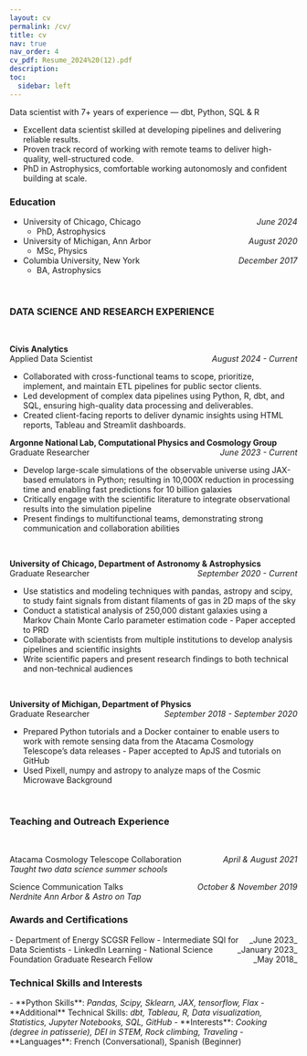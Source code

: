 ```yaml
---
layout: cv
permalink: /cv/
title: cv
nav: true
nav_order: 4
cv_pdf: Resume_2024%20(12).pdf
description:
toc:
  sidebar: left
---
```


<style>
  .date { 
    float: right; 
    margin-left: 10px; /* Adjust as needed */
  }
</style>

Data scientist with 7+ years of experience — dbt, Python, SQL & R
- Excellent data scientist skilled at developing pipelines and delivering reliable results.
- Proven track record of working with remote teams to deliver high-quality, well-structured code.
- PhD in Astrophysics, comfortable working autonomosly and confident building at scale.


<h3> Education </h3>

- University of Chicago, Chicago <span class="date">_June 2024_</span>
  - PhD, Astrophysics
- University of Michigan, Ann Arbor <span class="date">_August 2020_</span>
  - MSc, Physics
- Columbia University, New York <span class="date">_December 2017_</span>
  - BA, Astrophysics

 <br>
 
<h3>DATA SCIENCE AND RESEARCH EXPERIENCE</h3> <br>

**Civis Analytics** <br>
Applied Data Scientist <span class="date">_August 2024 - Current_</span>
- Collaborated with cross-functional teams to scope, prioritize, implement, and maintain ETL pipelines for
public sector clients.
- Led development of complex data pipelines using Python, R, dbt, and SQL, ensuring high-quality data
processing and deliverables.
- Created client-facing reports to deliver dynamic insights using HTML reports, Tableau and Streamlit
dashboards.

**Argonne National Lab, Computational Physics and Cosmology Group** <br>
Graduate Researcher <span class="date">_June 2023 - Current_</span>
- Develop large-scale simulations of the observable universe using JAX-based emulators in Python; resulting in 10,000X reduction in processing time and enabling fast predictions for 10 billion galaxies
- Critically engage with the scientific literature to integrate observational results into the simulation pipeline
- Present findings to multifunctional teams, demonstrating strong communication and collaboration abilities
<br>

**University of Chicago, Department of Astronomy & Astrophysics** <br>
Graduate Researcher <span class="date">_September 2020 - Current_</span>
- Use statistics and modeling techniques with pandas, astropy and scipy, to study faint signals from distant filaments of gas in 2D maps of the sky
- Conduct a statistical analysis of 250,000 distant galaxies using a Markov Chain Monte Carlo parameter estimation code - Paper accepted to PRD
- Collaborate with scientists from multiple institutions to develop analysis pipelines and scientific insights
- Write scientific papers and present research findings to both technical and non-technical audiences
<br>
 
**University of Michigan, Department of Physics** <br>
Graduate Researcher <span class="date">_September 2018 - September 2020_</span>
- Prepared Python tutorials and a Docker container to enable users to work with remote sensing data from the Atacama Cosmology Telescope’s data releases - Paper accepted to ApJS and tutorials on GitHub
- Used Pixell, numpy and astropy to analyze maps of the Cosmic Microwave Background
<br>

<h3>Teaching and Outreach Experience</h3> <br>

 Atacama Cosmology Telescope Collaboration<span class="date">_April & August 2021_</span>  <br>
_Taught two data science summer schools_

Science Communication Talks <span class="date">_October & November 2019_</span> <br>
_Nerdnite Ann Arbor & Astro on Tap_
<be>

<h3>Awards and Certifications</h3>
- Department of Energy SCGSR Fellow<span class="date">_June 2023_</span>
- Intermediate SQl for Data Scientists - LinkedIn Learning<span class="date">_January 2023_</span>
- National Science Foundation Graduate Research Fellow<span class="date">_May 2018_</span>
<br>

<h3>Technical Skills and Interests</h3>
- **Python Skills**: <em>Pandas, Scipy, Sklearn, JAX, tensorflow, Flax</em>
- **Additional** Technical Skills: <em>dbt, Tableau, R, Data visualization, Statistics, Jupyter Notebooks, SQL, GitHub</em>
- **Interests**: <em>Cooking (degree in patisserie), DEI in STEM, Rock climbing, Traveling</em>
- **Languages**: <em></em>French (Conversational), Spanish (Beginner)</em>

